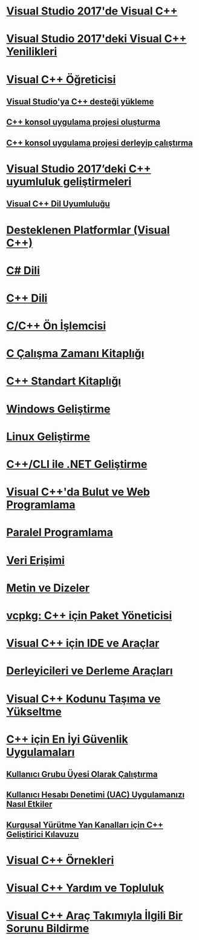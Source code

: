 # [Visual Studio 2017'de Visual C++](visual-cpp-in-visual-studio.md)
# [Visual Studio 2017'deki Visual C++ Yenilikleri](what-s-new-for-visual-cpp-in-visual-studio.md)
# [Visual C++ Öğreticisi](build/vscpp-step-0-installation.md)
## [Visual Studio'ya C++ desteği yükleme](build/vscpp-step-0-installation.md)
## [C++ konsol uygulama projesi oluşturma](build/vscpp-step-1-create.md)
## [C++ konsol uygulama projesi derleyip çalıştırma](build/vscpp-step-2-build.md)
# [Visual Studio 2017’deki C++ uyumluluk geliştirmeleri](cpp-conformance-improvements-2017.md)
## [Visual C++ Dil Uyumluluğu](visual-cpp-language-conformance.md)
# [Desteklenen Platformlar (Visual C++)](supported-platforms-visual-cpp.md)
# [C# Dili](c-language/c-language-reference.md)
# [C++ Dili](cpp/cpp-language-reference.md)
# [C/C++ Ön İşlemcisi](preprocessor/c-cpp-preprocessor-reference.md)
# [C Çalışma Zamanı Kitaplığı](c-runtime-library/c-run-time-library-reference.md)
# [C++ Standart Kitaplığı](standard-library/cpp-standard-library-reference.md)
# [Windows Geliştirme](windows/overview-of-windows-programming-in-cpp.md)
# [Linux Geliştirme](linux/download-install-and-setup-the-linux-development-workload.md)
# [C++/CLI ile .NET Geliştirme](dotnet/dotnet-programming-with-cpp-cli-visual-cpp.md)
# [Visual C++'da Bulut ve Web Programlama](cloud/cloud-and-web-programming-in-visual-cpp.md)
# [Paralel Programlama](parallel/parallel-programming-in-visual-cpp.md)
# [Veri Erişimi](data/data-access-in-cpp.md)
# [Metin ve Dizeler](text/text-and-strings-in-visual-cpp.md)
# [vcpkg: C++ için Paket Yöneticisi](vcpkg.md)
# [Visual C++ için IDE ve Araçlar](ide/ide-and-tools-for-visual-cpp-development.md)
# [Derleyicileri ve Derleme Araçları](build/building-c-cpp-programs.md)
# [Visual C++ Kodunu Taşıma ve Yükseltme](porting/visual-cpp-porting-and-upgrading-guide.md)
# [C++ için En İyi Güvenlik Uygulamaları](security/security-best-practices-for-cpp.md)
## [Kullanıcı Grubu Üyesi Olarak Çalıştırma](security/running-as-a-member-of-the-users-group.md)
## [Kullanıcı Hesabı Denetimi (UAC) Uygulamanızı Nasıl Etkiler](security/how-user-account-control-uac-affects-your-application.md)
## [Kurgusal Yürütme Yan Kanalları için C++ Geliştirici Kılavuzu](security/developer-guidance-speculative-execution.md)
# [Visual C++ Örnekleri](visual-cpp-samples.md)
# [Visual C++ Yardım ve Topluluk](visual-cpp-help-and-community.md)
# [Visual C++ Araç Takımıyla İlgili Bir Sorunu Bildirme](how-to-report-a-problem-with-the-visual-cpp-toolset.md)
